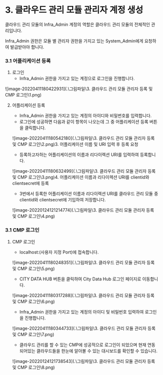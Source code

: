 # 3. 클라우드 관리 모듈 관리자 계정 생성

클라우드 관리 모듈의 Infra_Admin 계정의 역할은 클라우드 관리 모듈의 전체적인 관리입니다.

Infra_Admin 권한은 모듈 별 관리자 권한을 가지고 있는 System_Admin에게 요청하여 발급받아야 합니다.



### 3.1 어플리케이션 등록

1. 로그인
   - Infra_Admin 권한을 가지고 있는 계정으로 로그인을 진행합니다.

![image-20220411180422931](.\그림파일\3. 클라우드 관리 모듈 관리자 등록 및 CMP 로그인\1.png)

2. 어플리케이션 등록

   - Infra_Admin 권한을 가지고 있는 계정의 아이디와 비밀번호를 입력합니다.
   - 로그인에 성공하면 다음과 같이 항목이 나오는데 그 중 어플리케이션 등록 버튼을 클릭합니다.
   
   ![image-20220411180542180](.\그림파일\3. 클라우드 관리 모듈 관리자 등록 및 CMP 로그인\2.png)3. 어플리케이션 이름 및 URI 입력 후 등록 요청
   
   - 등록하고자하는 어플리케이션의 이름과 리다이렉션 URI를 입력하여 등록합니다.
   
   ![image-20220411180632499](.\그림파일\3. 클라우드 관리 모듈 관리자 등록 및 CMP 로그인\3.png)4. 어플리케이션 이름과 리다이렉션 URI를 clientid와 clientsecret에 등록
   
   - 3번에서 등록한 어플리케이션 이름과 리다이렉션 URI를 클라우드 관리 모듈 중 clientid와 clientsecret에 기입하여 저장합니다.
   
   ![image-20220124121214774](.\그림파일\3. 클라우드 관리 모듈 관리자 등록 및 CMP 로그인\4.png)



### 3.1 CMP 로그인

1. CMP 로그인
   + localhost:(사용자 지정 Port)에 접속합니다.

   ![image-20220411180248351](.\그림파일\3. 클라우드 관리 모듈 관리자 등록 및 CMP 로그인\5.png)

   + CITY DATA HUB 버튼을 클릭하여 City Data Hub 로그인 페이지로 이동합니다.

   ![image-20220411180317288](.\그림파일\3. 클라우드 관리 모듈 관리자 등록 및 CMP 로그인\6.png)

   + Infra_Admin 권한을 가지고 있는 계정의 아이디 및 비밀번호 입력하여 로그인을 진행합니다.

   ![image-20220411180344733](.\그림파일\3. 클라우드 관리 모듈 관리자 등록 및 CMP 로그인\7.png)

   + 클라우드 관리를 할 수 있는 CMP에 성공적으로 로그인이 되었으며 현재 연동되어있는 클라우드들을 한눈에 알아볼 수 있는 대시보드를 확인할 수 있습니다.

   ![image-20220124121738543](.\그림파일\3. 클라우드 관리 모듈 관리자 등록 및 CMP 로그인\8.png)
